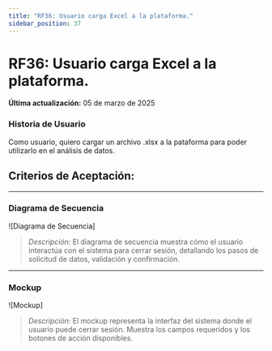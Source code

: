 ```yaml
---
title: "RF36: Usuario carga Excel a la plataforma."  
sidebar_position: 37
---
```


# RF36: Usuario carga Excel a la plataforma.

**Última actualización:** 05 de marzo de 2025

### Historia de Usuario

Como usuario, quiero cargar un archivo .xlsx a la pataforma para poder utilizarlo en el análisis de datos.

  **Criterios de Aceptación:**
  - 

---

### Diagrama de Secuencia

![Diagrama de Secuencia] 

> *Descripción*: El diagrama de secuencia muestra cómo el usuario interactúa con el sistema para cerrar sesión, detallando los pasos de solicitud de datos, validación y confirmación.

---

### Mockup

![Mockup]

> *Descripción*: El mockup representa la interfaz del sistema donde el usuario puede cerrar sesión. Muestra los campos requeridos y los botones de acción disponibles.
